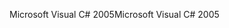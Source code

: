 <span data-ttu-id="714f1-101">Microsoft Visual C# 2005</span><span class="sxs-lookup"><span data-stu-id="714f1-101">Microsoft Visual C# 2005</span></span>